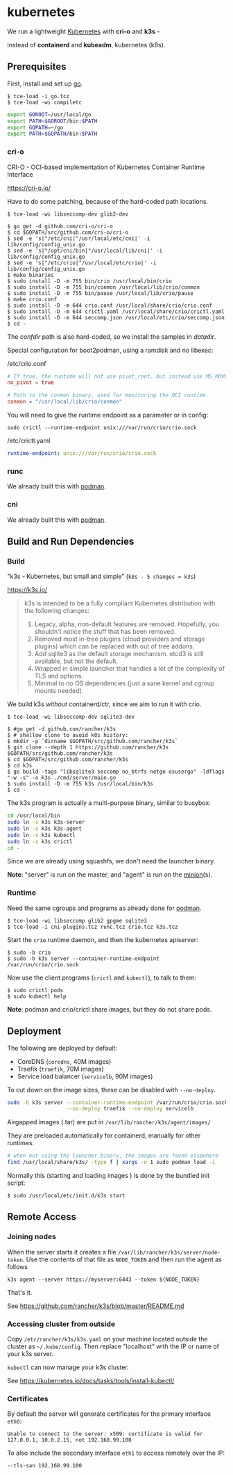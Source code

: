 # kubernetes

We run a lightweight [Kubernetes](https://kubernetes.io/) with **cri-o** and **k3s** -

instead of **containerd** and **kubeadm**, kubernetes (k8s).

## Prerequisites

First, install and set up [go](building_go.md).

``` console
$ tce-load -i go.tcz
$ tce-load -wi compiletc
```

``` sh
export GOROOT=/usr/local/go
export PATH=$GOROOT/bin:$PATH
export GOPATH=~/go
export PATH=$GOPATH/bin:$PATH
```

### cri-o

CRI-O - OCI-based implementation of Kubernetes Container Runtime Interface

https://cri-o.io/

Have to do some patching, because of the hard-coded path locations.

``` console
$ tce-load -wi libseccomp-dev glib2-dev

$ go get -d github.com/cri-o/cri-o
$ cd $GOPATH/src/github.com/cri-o/cri-o
$ sed -e 's|"/etc/cni|"/usr/local/etc/cni|' -i lib/config/config_unix.go
$ sed -e 's|"/opt/cni/bin|"/usr/local/lib/cni|' -i lib/config/config_unix.go
$ sed -e 's|"/etc/crio|"/usr/local/etc/crio|' -i lib/config/config_unix.go
$ make binaries
$ sudo install -D -m 755 bin/crio /usr/local/bin/crio
$ sudo install -D -m 755 bin/conmon /usr/local/lib/crio/conmon
$ sudo install -D -m 755 bin/pause /usr/local/lib/crio/pause
$ make crio.conf
$ sudo install -D -m 644 crio.conf /usr/local/share/crio/crio.conf
$ sudo install -D -m 644 crictl.yaml /usr/local/share/crio/crictl.yaml
$ sudo install -D -m 644 seccomp.json /usr/local/etc/crio/seccomp.json
$ cd -
```

The _confdir_ path is also hard-coded, so we install the samples in _datadir_.

Special configuration for boot2podman, using a ramdisk and no libexec:

/etc/crio.conf
``` toml
# If true, the runtime will not use pivot_root, but instead use MS_MOVE.
no_pivot = true

# Path to the conmon binary, used for monitoring the OCI runtime.
conmon = "/usr/local/lib/crio/conmon"
```

You will need to give the runtime endpoint as a parameter or in config:

`sudo crictl --runtime-endpoint unix:///var/run/crio/crio.sock`

/etc/crictl.yaml
``` yaml
runtime-endpoint: unix:///var/run/crio/crio.sock
```

### runc

We already built this with [podman](building_podman.md).

### cni

We already built this with [podman](building_podman.md).

## Build and Run Dependencies

### Build

"k3s - Kubernetes, but small and simple" (`k8s - 5 changes = k3s`)

https://k3s.io/

> k3s is intended to be a fully compliant Kubernetes distribution with the following changes:
>
> 1. Legacy, alpha, non-default features are removed. Hopefully, you shouldn't notice the
>    stuff that has been removed.
> 2. Removed most in-tree plugins (cloud providers and storage plugins) which can be replaced
>    with out of tree addons.
> 3. Add sqlite3 as the default storage mechanism. etcd3 is still available, but not the default.
> 4. Wrapped in simple launcher that handles a lot of the complexity of TLS and options.
> 5. Minimal to no OS dependencies (just a sane kernel and cgroup mounts needed).

We build k3s _without_ containerd/ctr, since we aim to run it with crio.

``` console
$ tce-load -wi libseccomp-dev sqlite3-dev

$ #go get -d github.com/rancher/k3s
$ # shallow clone to avoid k8s history:
$ mkdir -p `dirname $GOPATH/src/github.com/rancher/k3s`
$ git clone --depth 1 https://github.com/rancher/k3s $GOPATH/src/github.com/rancher/k3s
$ cd $GOPATH/src/github.com/rancher/k3s
$ cd k3s
$ go build -tags "libsqlite3 seccomp no_btrfs netgo osusergo" -ldflags "-w -s" -o k3s ./cmd/server/main.go
$ sudo install -D -m 755 k3s /usr/local/bin/k3s
$ cd -
```

The k3s program is actually a multi-purpose binary, similar to busybox:

``` sh
cd /usr/local/bin
sudo ln -s k3s k3s-server
sudo ln -s k3s k3s-agent
sudo ln -s k3s kubectl
sudo ln -s k3s crictl
cd -
```

Since we are already using squashfs, we don't need the launcher binary.

**Note**: "server" is run on the master, and "agent" is run on the [minion](https://github.com/kubernetes/kubernetes/issues/1111)(s).

### Runtime

Need the same cgroups and programs as already done for [podman](building_podman.md#Runtime).

``` console
$ tce-load -wi libseccomp glib2 gpgme sqlite3
$ tce-load -i cni-plugins.tcz runc.tcz crio.tcz k3s.tcz
```

Start the `crio` runtime daemon, and then the kubernetes apiserver:

``` console
$ sudo -b crio
$ sudo -b k3s server --container-runtime-endpoint /var/run/crio/crio.sock
```

Now use the client programs (`crictl` and `kubectl`), to talk to them:

``` console
$ sudo crictl pods
$ sudo kubectl help
```

**Note**: podman and crio/crictl share images, but they do not share pods.

## Deployment

The following are deployed by default:

* CoreDNS (`coredns`, 40M images)
* Traefik (`traefik`, 70M images)
* Service load balancer (`servicelb`, 90M images)

To cut down on the image sizes, these can be disabled with `--no-deploy`.

``` sh
sudo -b k3s server --container-runtime-endpoint /var/run/crio/crio.sock \
                   --no-deploy traefik --no-deploy servicelb
```

Airgapped images (.tar) are put in `/var/lib/rancher/k3s/agent/images/`

They are preloaded automatically for containerd, manually for other runtimes.

``` sh
# when not using the launcher binary, the images are found elsewhere
find /usr/local/share/k3s/ -type f | xargs -n 1 sudo podman load -i
```

Normally this (starting and loading images ) is done by the bundled init script:

``` console
$ sudo /usr/local/etc/init.d/k3s start
```

## Remote Access

### Joining nodes

When the server starts it creates a file `/var/lib/rancher/k3s/server/node-token`.
Use the contents of that file as `NODE_TOKEN` and then run the agent as follows

    k3s agent --server https://myserver:6443 --token ${NODE_TOKEN}

That's it.

See <https://github.com/rancher/k3s/blob/master/README.md>

### Accessing cluster from outside

Copy `/etc/rancher/k3s/k3s.yaml` on your machine located outside the cluster as
`~/.kube/config`. Then replace "localhost" with the IP or name of your k3s server.

`kubectl` can now manage your k3s cluster.

See <https://kubernetes.io/docs/tasks/tools/install-kubectl/>


### Certificates

By default the server will generate certificates for the primary interface `eth0`:

`Unable to connect to the server: x509: certificate is valid for 127.0.0.1, 10.0.2.15, not 192.168.99.100`

To also include the secondary interface `eth1` to access remotely over the IP:

`--tls-san 192.168.99.100`
